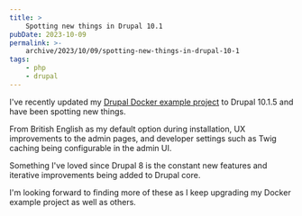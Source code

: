 ```yaml
---
title: >
    Spotting new things in Drupal 10.1
pubDate: 2023-10-09
permalink: >-
    archive/2023/10/09/spotting-new-things-in-drupal-10-1
tags:
    - php
    - drupal
---
```


I've recently updated my [Drupal Docker example project][project] to Drupal 10.1.5 and have been spotting new things.

From British English as my default option during installation, UX improvements to the admin pages, and developer settings such as Twig caching being configurable in the admin UI.

Something I've loved since Drupal 8 is the constant new features and iterative improvements being added to Drupal core.

I'm looking forward to finding more of these as I keep upgrading my Docker example project as well as others.

[project]: https://github.com/opdavies/docker-example-drupal
